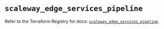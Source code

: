 # `scaleway_edge_services_pipeline`

Refer to the Terraform Registry for docs: [`scaleway_edge_services_pipeline`](https://registry.terraform.io/providers/scaleway/scaleway/2.53.0/docs/resources/edge_services_pipeline).
